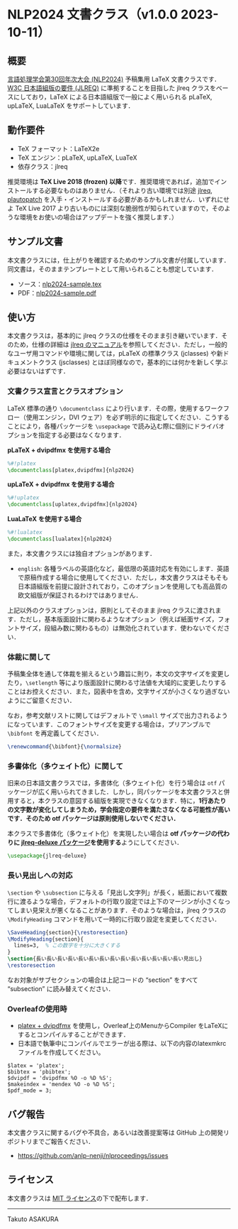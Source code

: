 # NLP2024 文書クラス（v1.0.0 2023-10-11）

## 概要

[言語処理学会第30回年次大会 (NLP2024)](https://www.anlp.jp/nlp2024/) 予稿集用 LaTeX 文書クラスです．[W3C 日本語組版の要件 (JLREQ)](https://www.w3.org/TR/jlreq/) に準拠することを目指した jlreq クラスをベースにしており，LaTeX による日本語組版で一般によく用いられる pLaTeX, upLaTeX, LuaLaTeX をサポートしています．

## 動作要件

* TeX フォーマット：LaTeX2e
* TeX エンジン：pLaTeX, upLaTeX, LuaTeX
* 依存クラス：jlreq

推奨環境は **TeX Live 2018 (frozen) 以降**です．推奨環境であれば，追加でインストールする必要なものはありません．（それより古い環境では別途 [jlreq](https://www.ctan.org/pkg/jlreq), [plautopatch](https://www.ctan.org/pkg/plautopatch) を入手・インストールする必要があるかもしれません．いずれにせよ TeX Live 2017 より古いものには深刻な脆弱性が知られていますので，そのような環境をお使いの場合はアップデートを強く推奨します．）

## サンプル文書

本文書クラスには，仕上がりを確認するためのサンプル文書が付属しています．同文書は，そのままテンプレートとして用いられることも想定しています．

* ソース：[nlp2024-sample.tex](./nlp2024-sample.tex)
* PDF：[nlp2024-sample.pdf](./nlp2024-sample.pdf)

## 使い方

本文書クラスは，基本的に jlreq クラスの仕様をそのまま引き継いでいます．そのため，仕様の詳細は [jlreq のマニュアル](http://mirrors.ctan.org/language/japanese/jlreq/jlreq-ja.pdf)を参照してください．ただし，一般的なユーザ用コマンドや環境に関しては，pLaTeX の標準クラス (jclasses) や新ドキュメントクラス (jsclasses) とほぼ同様なので，基本的には何かを新しく学ぶ必要はないはずです．

### 文書クラス宣言とクラスオプション

LaTeX 標準の通り `\documentclass` により行います．その際，使用するワークフロー（使用エンジン，DVI ウェア）を必ず明示的に指定してください．こうすることにより，各種パッケージを `\usepackage` で読み込む際に個別にドライバオプションを指定する必要はなくなります．

**pLaTeX + dvipdfmx を使用する場合**

```tex
%#!platex
\documentclass[platex,dvipdfmx]{nlp2024}
```

**upLaTeX + dvipdfmx を使用する場合**

```tex
%#!uplatex
\documentclass[uplatex,dvipdfmx]{nlp2024}
```

**LuaLaTeX を使用する場合**

```tex
%#!lualatex
\documentclass[lualatex]{nlp2024}
```

また，本文書クラスには独自オプションがあります．

* `english`: 各種ラベルの英語化など，最低限の英語対応を有効にします．英語で原稿作成する場合に使用してください．ただし，本文書クラスはそもそも日本語組版を前提に設計されており，このオプションを使用しても高品質の欧文組版が保証されるわけではありません．

上記以外のクラスオプションは，原則としてそのまま jlreq クラスに渡されます．ただし，基本版面設計に関わるようなオプション（例えば紙面サイズ，フォントサイズ，段組み数に関わるもの）は無効化されています．使わないでください．

### 体裁に関して

予稿集全体を通して体裁を揃えるという趣旨に則り，本文の文字サイズを変更したり，`\setlength` 等により版面設計に関わる寸法値を大域的に変更したりすることはお控えください．また，図表中を含め，文字サイズが小さくなり過ぎないようにご留意ください．

なお，参考文献リストに関してはデフォルトで `\small` サイズで出力されるようになっています．このフォントサイズを変更する場合は，プリアンブルで `\bibfont` を再定義してください．

```tex
\renewcommand{\bibfont}{\normalsize}
```

### 多書体化（多ウェイト化）に関して

旧来の日本語文書クラスでは，多書体化（多ウェイト化）を行う場合は `otf` パッケージが広く用いられてきました．しかし，同パッケージを本文書クラスと併用すると，本クラスの意図する組版を実現できなくなります．特に，**1行あたりの文字数が変化してしまうため，学会指定の要件を満たさなくなる可能性が高いです．そのため otf パッケージは原則使用しないでください．**

本クラスで多書体化（多ウェイト化）を実現したい場合は **otf パッケージの代わりに [jlreq-deluxe パッケージ](https://github.com/h20y6m/jlreq-deluxe/blob/master/README-ja.md)を使用する**ようにしてください．

```tex
\usepackage{jlreq-deluxe}
```

### 長い見出しへの対応

`\section` や `\subsection` に与える「見出し文字列」が長く，紙面において複数行に渡るような場合，デフォルトの行取り設定では上下のマージンが小さくなってしまい見栄えが悪くなることがあります．そのような場合は，jlreq クラスの `\ModifyHeading` コマンドを用いて一時的に行取り設定を変更してください．

```tex
\SaveHeading{section}{\restoresection}
\ModifyHeading{section}{
  lines=3,  % この数字を十分に大きくする
}
\section{長い長い長い長い長い長い長い長い長い長い長い長い長い長い見出し}
\restoresection
```

なお対象がサブセクションの場合は上記コードの “section” をすべて “subsection” に読み替えてください．


### Overleafの使用時
* [platex + dvipdfmx](https://github.com/anlp-nenji/tree/nlp2024#文書クラス宣言とクラスオプション) を使用し，Overleaf上のMenuからCompiler をLaTeXにするとコンパイルすることができます．
* 日本語で執筆中にコンパイルでエラーが出る際は、以下の内容のlatexmkrcファイルを作成してください。
```latexmkrc
$latex = 'platex';
$bibtex = 'pbibtex';
$dvipdf = 'dvipdfmx %O -o %D %S';
$makeindex = 'mendex %O -o %D %S';
$pdf_mode = 3;
```


## バグ報告

本文書クラスに関するバグや不具合，あるいは改善提案等は GitHub 上の開発リポジトリまでご報告ください．

* <https://github.com/anlp-nenji/nlproceedings/issues>

## ライセンス

本文書クラスは [MIT ライセンス](./LICENSE)の下で配布します．

---

Takuto ASAKURA
